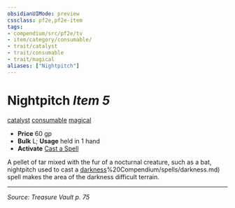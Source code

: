 ```yaml
---
obsidianUIMode: preview
cssclass: pf2e,pf2e-item
tags:
- compendium/src/pf2e/tv
- item/category/consumable/
- trait/catalyst
- trait/consumable
- trait/magical
aliases: ["Nightpitch"]
---
```

# Nightpitch *Item 5*  
[catalyst](rules/traits/catalyst-som.md "Catalyst Item Trait")  [consumable](rules/traits/consumable.md "Consumable Item Trait")  [magical](rules/traits/magical.md "Magical Item Trait")  

- **Price** 60 gp
- **Bulk** L; **Usage** held in 1 hand
- **Activate** [Cast a Spell](rules/actions/cast-a-spell.md)

A pellet of tar mixed with the fur of a nocturnal creature, such as a bat, nightpitch used to cast a [darkness](2)%20Compendium/spells/darkness.md) spell makes the area of the darkness difficult terrain.


---
*Source: Treasure Vault p. 75*